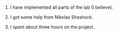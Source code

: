 1. I have implemented all parts of the lab (I believe).

2. I got some help from Nikolas Shashock.

3. I spent about three hours on the project.